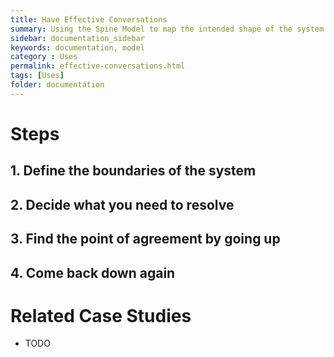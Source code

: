 ```yaml
---
title: Have Effective Conversations
summary: Using the Spine Model to map the intended shape of the system
sidebar: documentation_sidebar
keywords: documentation, model
category : Uses
permalink: effective-conversations.html
tags: [Uses]
folder: documentation
---
```


# Steps

## 1. Define the boundaries of the system

##  2. Decide what you need to resolve

##  3. Find the point of agreement by going up 

##  4. Come back down again

# Related Case Studies 

* TODO